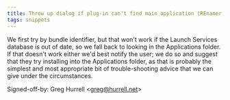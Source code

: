 ```yaml
---
title: Throw up dialog if plug-in can't find main application (REnamer, fbfc2ad)
tags: snippets
---
```


We first try by bundle identifier, but that won't work if the Launch Services database is out of date, so we fall back to looking in the Applications folder. If that doesn't work either we'd best notify the user; we do so and suggest that they try installing into the Applications folder, as that is probably the simplest and most appropriate bit of trouble-shooting advice that we can give under the circumstances.

Signed-off-by: Greg Hurrell &lt;greg@hurrell.net&gt;
